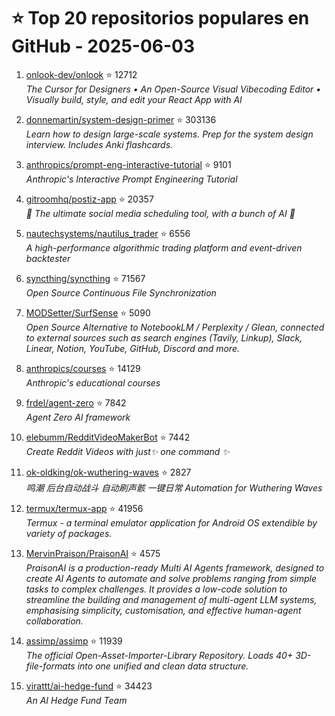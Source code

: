 # ⭐ Top 20 repositorios populares en GitHub - 2025-06-03

1. [onlook-dev/onlook](https://github.com/onlook-dev/onlook) ⭐ 12712  
   _The Cursor for Designers • An Open-Source Visual Vibecoding Editor • Visually build, style, and edit your React App with AI_

2. [donnemartin/system-design-primer](https://github.com/donnemartin/system-design-primer) ⭐ 303136  
   _Learn how to design large-scale systems. Prep for the system design interview. Includes Anki flashcards._

3. [anthropics/prompt-eng-interactive-tutorial](https://github.com/anthropics/prompt-eng-interactive-tutorial) ⭐ 9101  
   _Anthropic's Interactive Prompt Engineering Tutorial_

4. [gitroomhq/postiz-app](https://github.com/gitroomhq/postiz-app) ⭐ 20357  
   _📨 The ultimate social media scheduling tool, with a bunch of AI 🤖_

5. [nautechsystems/nautilus_trader](https://github.com/nautechsystems/nautilus_trader) ⭐ 6556  
   _A high-performance algorithmic trading platform and event-driven backtester_

6. [syncthing/syncthing](https://github.com/syncthing/syncthing) ⭐ 71567  
   _Open Source Continuous File Synchronization_

7. [MODSetter/SurfSense](https://github.com/MODSetter/SurfSense) ⭐ 5090  
   _Open Source Alternative to NotebookLM / Perplexity / Glean, connected to external sources such as search engines (Tavily, Linkup), Slack, Linear, Notion, YouTube, GitHub, Discord and more._

8. [anthropics/courses](https://github.com/anthropics/courses) ⭐ 14129  
   _Anthropic's educational courses_

9. [frdel/agent-zero](https://github.com/frdel/agent-zero) ⭐ 7842  
   _Agent Zero AI framework_

10. [elebumm/RedditVideoMakerBot](https://github.com/elebumm/RedditVideoMakerBot) ⭐ 7442  
   _Create Reddit Videos with just✨ one command ✨_

11. [ok-oldking/ok-wuthering-waves](https://github.com/ok-oldking/ok-wuthering-waves) ⭐ 2827  
   _鸣潮 后台自动战斗 自动刷声骸 一键日常 Automation for Wuthering Waves_

12. [termux/termux-app](https://github.com/termux/termux-app) ⭐ 41956  
   _Termux - a terminal emulator application for Android OS extendible by variety of packages._

13. [MervinPraison/PraisonAI](https://github.com/MervinPraison/PraisonAI) ⭐ 4575  
   _PraisonAI is a production-ready Multi AI Agents framework, designed to create AI Agents to automate and solve problems ranging from simple tasks to complex challenges. It provides a low-code solution to streamline the building and management of multi-agent LLM systems, emphasising simplicity, customisation, and effective human-agent collaboration._

14. [assimp/assimp](https://github.com/assimp/assimp) ⭐ 11939  
   _The official Open-Asset-Importer-Library Repository. Loads 40+ 3D-file-formats into one unified and clean data structure._

15. [virattt/ai-hedge-fund](https://github.com/virattt/ai-hedge-fund) ⭐ 34423  
   _An AI Hedge Fund Team_


<!-- Última actualización: 2025-06-03T08:06:05.072736 UTC -->